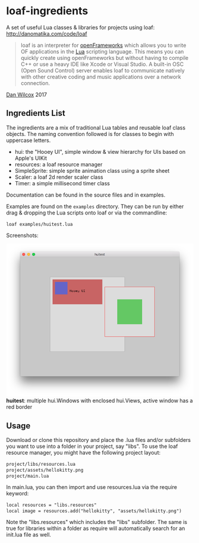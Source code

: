 loaf-ingredients
================

A set of useful Lua classes & libraries for projects using loaf: <http://danomatika.com/code/loaf>

>loaf is an interpreter for [openFrameworks](http://openframeworks.cc/) which allows you to write OF applications in the [Lua](http://www.lua.org/) scripting language. This means you can quickly create using openFrameworks but without having to compile C++ or use a heavy IDE like Xcode or Visual Studio. A built-in OSC (Open Sound Control) server enables loaf to communicate natively with other creative coding and music applications over a network connection.

[Dan Wilcox](http://danomatika.com) 2017

Ingredients List
----------------

The ingredients are a mix of traditional Lua tables and reusable loaf class objects. The naming convention followed is for classes to begin with uppercase letters.

* hui: the "Hooey UI", simple window & view hierarchy for UIs based on Apple's UIKit
* resources: a loaf resource manager
* SimpleSprite: simple sprite animation class using a sprite sheet
* Scaler: a loaf 2d render scaler class
* Timer: a simple millisecond timer class

Documentation can be found in the source files and in examples.

Examples are found on the `examples` directory. They can be run by either drag & dropping the Lua scripts onto loaf or via the commandline:

    loaf examples/huitest.lua

Screenshots:

![huitest](https://raw.githubusercontent.com/danomatika/loaf-ingredients/master/doc/huitest.png)  
**huitest**: multiple hui.Windows with enclosed hui.Views, active window has a red border

Usage
-----

Download or clone this repository and place the .lua files and/or subfolders you want to use into a folder in your project, say "libs". To use the loaf resource manager, you might have the following project layout:

    project/libs/resources.lua
    project/assets/hellokitty.png
    project/main.lua

In main.lua, you can then import and use resources.lua via the require keyword:

    local resources = "libs.resources"
    local image = resources.add("hellokitty", "assets/hellokitty.png")

Note the "libs.resources" which includes the "libs" subfolder. The same is true for libraries within a folder as require will automatically search for an init.lua file as well.
